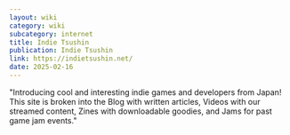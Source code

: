 ```yaml
---
layout: wiki
category: wiki
subcategory: internet
title: Indie Tsushin
publication: Indie Tsushin
link: https://indietsushin.net/
date: 2025-02-16
---
```


"Introducing cool and interesting indie games and developers from Japan! This site is broken into the Blog with written articles, Videos with our streamed content, Zines with downloadable goodies, and Jams for past game jam events."
